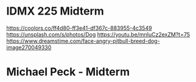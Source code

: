 # IDMX 225 Midterm
https://coolors.co/ff4d80-ff3e41-df367c-883955-4c3549 
https://unsplash.com/s/photos/Dog 
https://youtu.be/mnIuCz2exZM?t=75
https://www.dreamstime.com/face-angry-pitbull-breed-dog-image270049330
# Michael Peck - Midterm
